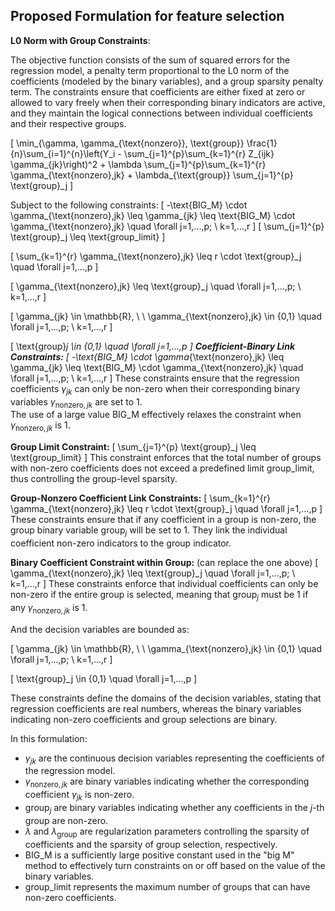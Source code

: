 ## Proposed Formulation for feature selection

**L0 Norm with Group Constraints**: 

The objective function consists of the sum of squared errors for the regression model, a penalty term proportional to the L0 norm of the coefficients (modeled by the binary variables), and a group sparsity penalty term. The constraints ensure that coefficients are either fixed at zero or allowed to vary freely when their corresponding binary indicators are active, and they maintain the logical connections between individual coefficients and their respective groups.

\[
\min_{\gamma, \gamma_{\text{nonzero}}, \text{group}} 
\frac{1}{n}\sum_{i=1}^{n}\left(Y_i - \sum_{j=1}^{p}\sum_{k=1}^{r} Z_{ijk} \gamma_{jk}\right)^2 + \lambda \sum_{j=1}^{p}\sum_{k=1}^{r} \gamma_{\text{nonzero},jk} + \lambda_{\text{group}} \sum_{j=1}^{p} \text{group}_j
\]

Subject to the following constraints:
\[
-\text{BIG\_M} \cdot \gamma_{\text{nonzero},jk} \leq \gamma_{jk} \leq \text{BIG\_M} \cdot \gamma_{\text{nonzero},jk} \quad \forall j=1,...,p; \ k=1,...,r
\]
\[
\sum_{j=1}^{p} \text{group}_j \leq \text{group\_limit}
\]

\[
\sum_{k=1}^{r} \gamma_{\text{nonzero},jk} \leq r \cdot \text{group}_j \quad \forall j=1,...,p
\]

\[
\gamma_{\text{nonzero},jk} \leq \text{group}_j \quad \forall j=1,...,p; \ k=1,...,r
\]

\[
\gamma_{jk} \in \mathbb{R}, \ \ \gamma_{\text{nonzero},jk} \in \{0,1\} \quad \forall j=1,...,p; \ k=1,...,r
\]

\[
\text{group}_j \in \{0,1\} \quad \forall j=1,...,p
\]
**Coefficient-Binary Link Constraints:**
\[
-\text{BIG\_M} \cdot \gamma_{\text{nonzero},jk} \leq \gamma_{jk} \leq \text{BIG\_M} \cdot \gamma_{\text{nonzero},jk} \quad \forall j=1,...,p; \ k=1,...,r
\]
These constraints ensure that the regression coefficients $\gamma_{jk}$ can only be non-zero when their corresponding binary variables $\gamma_{\text{nonzero},jk}$ are set to 1.
\
The use of a large value $\text{BIG\_M}$ effectively relaxes the constraint when $\gamma_{\text{nonzero},jk}$ is 1.

**Group Limit Constraint:**
\[
\sum_{j=1}^{p} \text{group}_j \leq \text{group\_limit}
\]
This constraint enforces that the total number of groups with non-zero coefficients does not exceed a predefined limit $\text{group\_limit}$, thus controlling the group-level sparsity.



**Group-Nonzero Coefficient Link Constraints:**
\[
\sum_{k=1}^{r} \gamma_{\text{nonzero},jk} \leq r \cdot \text{group}_j \quad \forall j=1,...,p
\]
These constraints ensure that if any coefficient in a group is non-zero, the group binary variable $\text{group}_j$ will be set to 1. They link the individual coefficient non-zero indicators to the group indicator.

**Binary Coefficient Constraint within Group:** (can replace the one above)
\[
\gamma_{\text{nonzero},jk} \leq \text{group}_j \quad \forall j=1,...,p; \ k=1,...,r
\]
These constraints enforce that individual coefficients can only be non-zero if the entire group is selected, meaning that $\text{group}_j$ must be 1 if any $\gamma_{\text{nonzero},jk}$ is 1.

And the decision variables are bounded as:

\[
\gamma_{jk} \in \mathbb{R}, \ \ \gamma_{\text{nonzero},jk} \in \{0,1\} \quad \forall j=1,...,p; \ k=1,...,r
\]

\[
\text{group}_j \in \{0,1\} \quad \forall j=1,...,p
\]

These constraints define the domains of the decision variables, stating that regression coefficients are real numbers, whereas the binary variables indicating non-zero coefficients and group selections are binary.


In this formulation:

- $\gamma_{jk}$ are the continuous decision variables representing the coefficients of the regression model.
- $\gamma_{\text{nonzero},jk}$ are binary variables indicating whether the corresponding coefficient $\gamma_{jk}$ is non-zero.
- $\text{group}_j$ are binary variables indicating whether any coefficients in the $j$-th group are non-zero.
- $\lambda$ and $\lambda_{\text{group}}$ are regularization parameters controlling the sparsity of coefficients and the sparsity of group selection, respectively.
- $\text{BIG\_M}$ is a sufficiently large positive constant used in the "big M" method to effectively turn constraints on or off based on the value of the binary variables.
- $\text{group\_limit}$ represents the maximum number of groups that can have non-zero coefficients.

